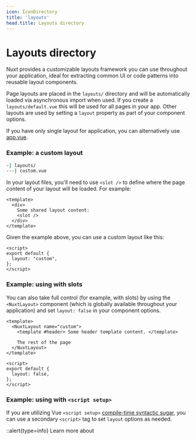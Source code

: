 ```yaml
---
icon: IconDirectory
title: 'layouts'
head.title: Layouts directory
---
```


# Layouts directory

Nuxt provides a customizable layouts framework you can use throughout your application, ideal for extracting common UI or code patterns into reusable layout components.

Page layouts are placed in the `layouts/` directory and will be automatically loaded via asynchronous import when used. If you create a `layouts/default.vue` this will be used for all pages in your app. Other layouts are used by setting a `layout` property as part of your component options.

If you have only single layout for application, you can alternatively use [app.vue](/docs/directory-structure/app).

### Example: a custom layout

```bash
-| layouts/
---| custom.vue
```

In your layout files, you'll need to use `<slot />` to define where the page content of your layout will be loaded. For example:

```vue
<template>
  <div>
    Some shared layout content:
    <slot />
  </div>
</template>
```

Given the example above, you can use a custom layout like this:

```vue
<script>
export default {
  layout: "custom",
};
</script>
```

### Example: using with slots

You can also take full control (for example, with slots) by using the `<NuxtLayout>` component (which is globally available throughout your application) and set `layout: false` in your component options.

```vue
<template>
  <NuxtLayout name="custom">
    <template #header> Some header template content. </template>

    The rest of the page
  </NuxtLayout>
</template>

<script>
export default {
  layout: false,
};
</script>
```

### Example: using with `<script setup>`

If you are utilizing Vue `<script setup>` [compile-time syntactic sugar](https://v3.vuejs.org/api/sfc-script-setup.html#sfc-script-setup), you can use a secondary `<script>` tag to set `layout` options as needed.

::alert{type=info}
Learn more about [<script setup> and <script> tags co-existing](https://v3.vuejs.org/api/sfc-script-setup.html#usage-alongside-normal-script) in the Vue docs.
::
  
Assuming this directory structure:

```bash
-| layouts/
---| custom.vue
-| pages/
---| my-page.vue
```

And this `custom.vue` layout:

```vue
<template>
  <div>
    Some shared layout content:
    <slot />
  </div>
</template>
```

You can set a page layout in `my-page.vue` — alongside the `<script setup>` tag — like this:

```vue
<script>
export default {
  layout: "custom",
};
</script>

<script setup>
// your setup script
</script>
```
